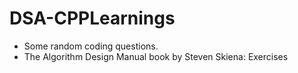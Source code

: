 # DSA-CPPLearnings
* Some random coding questions.
* The Algorithm Design Manual book by Steven Skiena: Exercises

